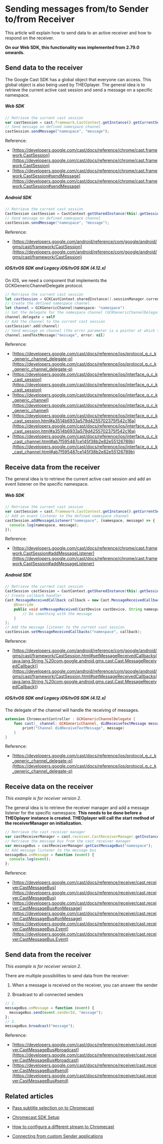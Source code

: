 # Sending messages from/to Sender to/from Receiver

This article will explain how to send data to an active receiver and how to respond on the receiver.

**On our Web SDK, this functionality was implemented from 2.79.0 onwards.**

## Send data to the receiver

The Google Cast SDK has a global object that everyone can access. This global object is also being used by THEOplayer. The general idea is to retrieve the current active cast session and send a message on a specific namespace.

##### Web SDK

```js
// Retrieve the current cast session
var castSession = cast.framework.CastContext.getInstance().getCurrentSession();
// Send message on defined namespace channel
castSession.sendMessage("namespace", "message");
```

Reference:

- [https://developers.google.com/cast/docs/reference/chrome/cast.framework.CastSession](https://developers.google.com/cast/docs/reference/chrome/cast.framework.CastSession)
- [https://developers.google.com/cast/docs/reference/chrome/cast.framework.CastSession#sendMessage](https://developers.google.com/cast/docs/reference/chrome/cast.framework.CastSession#sendMessage)

##### Android SDK

```java
// Retrieve the current cast session
CastSession castSession = CastContext.getSharedInstance(this).getSessionManager().getCurrentCastSession();
// Send message on defined namespace channel
castSession.sendMessage("namespace", "message");
```

Reference:

- [https://developers.google.com/android/reference/com/google/android/gms/cast/framework/CastSession](https://developers.google.com/android/reference/com/google/android/gms/cast/framework/CastSession)

##### iOS/tvOS SDK and Legacy iOS/tvOS SDK (4.12.x)

On iOS, we need a component that implements the GCKGenericChannelDelegate protocol.

```swift
// Retrieve the current cast session
let castSession = GCKCastContext.sharedInstance().sessionManager.currenCastSession
// Create the defined namespace channel
let channel = GCKGenericChannel(namespace: "namespace")
// Set the delegate for the namespace channel (GCKGenericChannelDelegate)
channel.delegate = self
// Add the channel to the current cast session
castSession?.add(channel)
// Send message on channel (the error parameter is a pointer at which to store the error result, this may be nil)
channel.sendTextMessage("message", error: nil)
```

Reference:

- [https://developers.google.com/cast/docs/reference/ios/protocol_g_c_k_generic_channel_delegate-p](https://developers.google.com/cast/docs/reference/ios/protocol_g_c_k_generic_channel_delegate-p)
- [https://developers.google.com/cast/docs/reference/ios/interface_g_c_k_cast_session](https://developers.google.com/cast/docs/reference/ios/interface_g_c_k_cast_session)
- [https://developers.google.com/cast/docs/reference/ios/interface_g_c_k_generic_channel](https://developers.google.com/cast/docs/reference/ios/interface_g_c_k_generic_channel)
- [https://developers.google.com/cast/docs/reference/ios/interface_g_c_k_cast_session.html#a3514b6933a579d4255702375f542c16a](https://developers.google.com/cast/docs/reference/ios/interface_g_c_k_cast_session.html#a3514b6933a579d4255702375f542c16a)
- [https://developers.google.com/cast/docs/reference/ios/interface_g_c_k_cast_channel.html#ab7f595487ce145f38b2e82e55126789b](https://developers.google.com/cast/docs/reference/ios/interface_g_c_k_cast_channel.html#ab7f595487ce145f38b2e82e55126789b)

## Receive data from the receiver

The general idea is to retrieve the current active cast session and add an event listener on the specific namespace.

##### Web SDK

```js
// Retrieve the current cast session
var castSession = cast.framework.CastContext.getInstance().getCurrentSession();
// Add an event listener to the defined namespace channel
castSession.addMessageListener("namespace", (namespace, message) => {
  console.log(namespace, message);
});
```

Reference:

- [https://developers.google.com/cast/docs/reference/chrome/cast.framework.CastSession#addMessageListener](https://developers.google.com/cast/docs/reference/chrome/cast.framework.CastSession#addMessageListener)

##### Android SDK

```java
// Retrieve the current cast session
CastSession castSession = CastContext.getSharedInstance(this).getSessionManager().getCurrentCastSession();
// Create callback handler
Cast.MessageReceivedCallback callback = new Cast.MessageReceivedCallback() {
    @Override
    public void onMessageReceived(CastDevice castDevice, String namespace, String message) {
        // Do something with the message
    }
};
// Add the message listener to the current cast session
castSession.setMessageReceivedCallbacks("namespace", callback);
```

Reference:

- [https://developers.google.com/android/reference/com/google/android/gms/cast/framework/CastSession.html#setMessageReceivedCallbacks(java.lang.String,%20com.google.android.gms.cast.Cast.MessageReceivedCallback)](<https://developers.google.com/android/reference/com/google/android/gms/cast/framework/CastSession.html#setMessageReceivedCallbacks(java.lang.String,%20com.google.android.gms.cast.Cast.MessageReceivedCallback)>)

##### iOS/tvOS SDK and Legacy iOS/tvOS SDK (4.12.x)

The delegate of the channel will handle the receiving of messages.

```swift
extension ChromecastController : GCKGenericChannelDelegate {
    func cast(_ channel: GCKGenericChannel, didReceiveTextMessage message: String, withNamespace protocolNamespace: String) {
        print("Channel didReceiveTextMessage", message)
    }
}
```

Reference:

- [https://developers.google.com/cast/docs/reference/ios/protocol_g_c_k_generic_channel_delegate-p](https://developers.google.com/cast/docs/reference/ios/protocol_g_c_k_generic_channel_delegate-p)

## Receive data on the receiver

_This example is for receiver version 2._

The general idea is to retrieve the receiver manager and add a message listener for the specific namespace. **This needs to be done before a THEOplayer instance is created. THEOplayer will call the start method of the receiverManager on initialization.**

```js
// Retrieve the cast receiver manager
var castReceiverManager = cast.receiver.CastReceiverManager.getInstance();
// Retrieve the message bus from the cast receiver manager
var messageBus = castReceiverManager.getCastMessageBus("namespace");
// Add message listener to the message bus
messageBus.onMessage = function (event) {
  console.log(event);
};
```

Reference:

- [https://developers.google.com/cast/docs/reference/receiver/cast.receiver.CastMessageBus](https://developers.google.com/cast/docs/reference/receiver/cast.receiver.CastMessageBus)
- [https://developers.google.com/cast/docs/reference/receiver/cast.receiver.CastMessageBus#onMessage](https://developers.google.com/cast/docs/reference/receiver/cast.receiver.CastMessageBus#onMessage)
- [https://developers.google.com/cast/docs/reference/receiver/cast.receiver.CastMessageBus.Event](https://developers.google.com/cast/docs/reference/receiver/cast.receiver.CastMessageBus.Event)

## Send data from the receiver

_This example is for receiver version 2._

There are multiple possibilities to send data from the receiver:

1. When a message is received on the receiver, you can answer the sender

2. Broadcast to all connected senders

```js
// 1.
messageBus.onMessage = function (event) {
  messageBus.send(event.senderId, "message");
};
// 2.
messageBus.broadcast("message");
```

Reference:

- [https://developers.google.com/cast/docs/reference/receiver/cast.receiver.CastMessageBus#broadcast](https://developers.google.com/cast/docs/reference/receiver/cast.receiver.CastMessageBus#broadcast)
- [https://developers.google.com/cast/docs/reference/receiver/cast.receiver.CastMessageBus#send](https://developers.google.com/cast/docs/reference/receiver/cast.receiver.CastMessageBus#send)

## Related articles

- [Pass subtitle selection on to Chromecast](05-pass-subtitle-section-on-to-chromecast.md)

- [Chromecast SDK Setup](../../../getting-started/01-sdks/06-chromecast/00-getting-started.md)

- [How to configure a different stream to Chromecast](03-how-to-configure-to-a-different-stream.md)

- [Connecting from custom Sender applications](01-connecting-from-custom-sender-applications.md)
